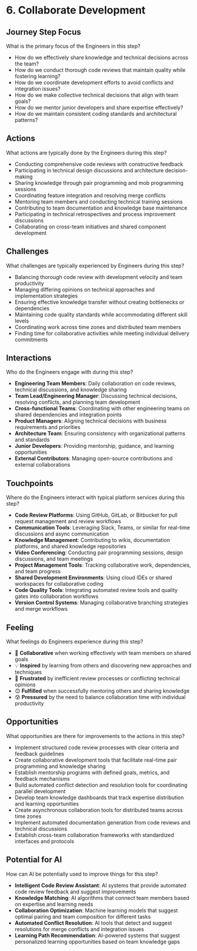 # 6. Collaborate Development

## Journey Step Focus

What is the primary focus of the Engineers in this step?

- How do we effectively share knowledge and technical decisions across the team?
- How do we conduct thorough code reviews that maintain quality while fostering learning?
- How do we coordinate development efforts to avoid conflicts and integration issues?
- How do we make collective technical decisions that align with team goals?
- How do we mentor junior developers and share expertise effectively?
- How do we maintain consistent coding standards and architectural patterns?

## Actions

What actions are typically done by the Engineers during this step?

- Conducting comprehensive code reviews with constructive feedback
- Participating in technical design discussions and architecture decision-making
- Sharing knowledge through pair programming and mob programming sessions
- Coordinating feature integration and resolving merge conflicts
- Mentoring team members and conducting technical training sessions
- Contributing to team documentation and knowledge base maintenance
- Participating in technical retrospectives and process improvement discussions
- Collaborating on cross-team initiatives and shared component development

## Challenges

What challenges are typically experienced by Engineers during this step?

- Balancing thorough code review with development velocity and team productivity
- Managing differing opinions on technical approaches and implementation strategies
- Ensuring effective knowledge transfer without creating bottlenecks or dependencies
- Maintaining code quality standards while accommodating different skill levels
- Coordinating work across time zones and distributed team members
- Finding time for collaborative activities while meeting individual delivery commitments

## Interactions

Who do the Engineers engage with during this step?

- **Engineering Team Members**: Daily collaboration on code reviews, technical discussions, and knowledge sharing
- **Team Lead/Engineering Manager**: Discussing technical decisions, resolving conflicts, and planning team development
- **Cross-functional Teams**: Coordinating with other engineering teams on shared dependencies and integration points
- **Product Managers**: Aligning technical decisions with business requirements and priorities
- **Architecture Team**: Ensuring consistency with organizational patterns and standards
- **Junior Developers**: Providing mentorship, guidance, and learning opportunities
- **External Contributors**: Managing open-source contributions and external collaborations

## Touchpoints

Where do the Engineers interact with typical platform services during this step?

- **Code Review Platforms**: Using GitHub, GitLab, or Bitbucket for pull request management and review workflows
- **Communication Tools**: Leveraging Slack, Teams, or similar for real-time discussions and async communication
- **Knowledge Management**: Contributing to wikis, documentation platforms, and shared knowledge repositories
- **Video Conferencing**: Conducting pair programming sessions, design discussions, and team meetings
- **Project Management Tools**: Tracking collaborative work, dependencies, and team progress
- **Shared Development Environments**: Using cloud IDEs or shared workspaces for collaborative coding
- **Code Quality Tools**: Integrating automated review tools and quality gates into collaboration workflows
- **Version Control Systems**: Managing collaborative branching strategies and merge workflows

## Feeling

What feelings do Engineers experience during this step?

- 🤝 **Collaborative** when working effectively with team members on shared goals
- 💡 **Inspired** by learning from others and discovering new approaches and techniques
- 😤 **Frustrated** by inefficient review processes or conflicting technical opinions
- 😊 **Fulfilled** when successfully mentoring others and sharing knowledge
- 😰 **Pressured** by the need to balance collaboration time with individual productivity

## Opportunities

What opportunities are there for improvements to the actions in this step?

- Implement structured code review processes with clear criteria and feedback guidelines
- Create collaborative development tools that facilitate real-time pair programming and knowledge sharing
- Establish mentorship programs with defined goals, metrics, and feedback mechanisms
- Build automated conflict detection and resolution tools for coordinating parallel development
- Develop team knowledge dashboards that track expertise distribution and learning opportunities
- Create asynchronous collaboration tools for distributed teams across time zones
- Implement automated documentation generation from code reviews and technical discussions
- Establish cross-team collaboration frameworks with standardized interfaces and protocols

## Potential for AI

How can AI be potentially used to improve things for this step?

- **Intelligent Code Review Assistant**: AI systems that provide automated code review feedback and suggest improvements
- **Knowledge Matching**: AI algorithms that connect team members based on expertise and learning needs
- **Collaboration Optimization**: Machine learning models that suggest optimal pairing and team composition for different tasks
- **Automated Conflict Resolution**: AI tools that detect and suggest resolutions for merge conflicts and integration issues
- **Learning Path Recommendation**: AI-powered systems that suggest personalized learning opportunities based on team knowledge gaps

